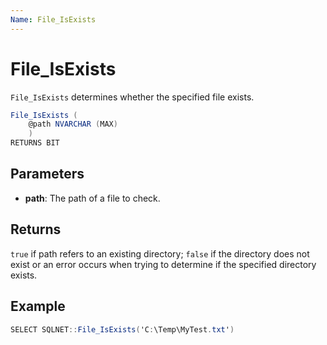 ```yaml
---
Name: File_IsExists
---
```


# File_IsExists

`File_IsExists` determines whether the specified file exists.

```csharp
File_IsExists (
	@path NVARCHAR (MAX)
	)
RETURNS BIT
```

## Parameters

 - **path**: The path of a file to check.

## Returns

`true` if path refers to an existing directory; `false` if the directory does not exist or an error occurs when trying to determine if the specified directory exists.

## Example

```csharp
SELECT SQLNET::File_IsExists('C:\Temp\MyTest.txt')
```

